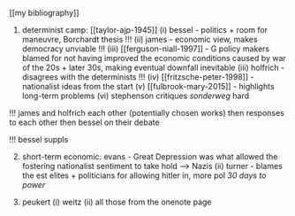 [[my bibliography]]



1. determinist camp: [[taylor-ajp-1945]]
		(i) bessel - politics + room for maneuvre, Borchardt thesis !!!
		(ii) james - economic view, makes democracy unviable !!!
		(iii) [[ferguson-niall-1997]] - G policy makers blamed for not having improved the economic conditions caused by war of the 20s + later 30s, making eventual downfall inevitable
		(iii) holfrich - disagrees with the determinists !!!
		(iv) [[fritzsche-peter-1998]] - nationalist ideas from the start
		(v) [[fulbrook-mary-2015]] - highlights long-term problems
		(vi) stephenson critiques _sonderweg_ hard

!!! james and holfrich each other (potentially chosen works) then responses to each other then bessel on their debate 

!!! bessel suppls


2. short-term economic: evans - Great Depression was what allowed the fostering nationalist sentiment to take hold --> Nazis
		(ii) turner - blames the est elites + politicians for allowing hitler in, more pol _30 days to power_
		

3. peukert
		(i) weitz
		(ii) all those from the onenote page



